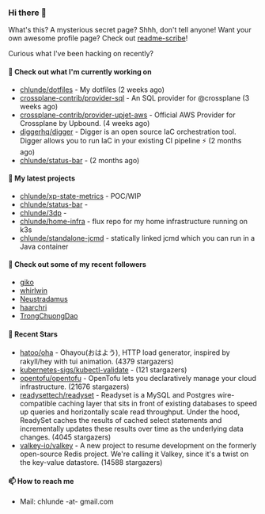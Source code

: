 ### Hi there 👋

What's this? A mysterious secret page? Shhh, don't tell anyone!
Want your own awesome profile page? Check out [readme-scribe](https://github.com/muesli/readme-scribe)!

Curious what I've been hacking on recently?

#### 👷 Check out what I'm currently working on

- [chlunde/dotfiles](https://github.com/chlunde/dotfiles) - My dotfiles (2 weeks ago)
- [crossplane-contrib/provider-sql](https://github.com/crossplane-contrib/provider-sql) - An SQL provider for @crossplane (3 weeks ago)
- [crossplane-contrib/provider-upjet-aws](https://github.com/crossplane-contrib/provider-upjet-aws) - Official AWS Provider for Crossplane by Upbound. (4 weeks ago)
- [diggerhq/digger](https://github.com/diggerhq/digger) - Digger is an open source IaC orchestration tool. Digger allows you to run IaC in your existing CI pipeline ⚡️   (2 months ago)
- [chlunde/status-bar](https://github.com/chlunde/status-bar) -  (2 months ago)

#### 🌱 My latest projects

- [chlunde/xp-state-metrics](https://github.com/chlunde/xp-state-metrics) - POC/WIP
- [chlunde/status-bar](https://github.com/chlunde/status-bar) - 
- [chlunde/3dp](https://github.com/chlunde/3dp) - 
- [chlunde/home-infra](https://github.com/chlunde/home-infra) - flux repo for my home infrastructure running on k3s 
- [chlunde/standalone-jcmd](https://github.com/chlunde/standalone-jcmd) - statically linked jcmd which you can run in a Java container



#### 👯 Check out some of my recent followers

- [giko](https://github.com/giko)
- [whirlwin](https://github.com/whirlwin)
- [Neustradamus](https://github.com/Neustradamus)
- [haarchri](https://github.com/haarchri)
- [TrongChuongDao](https://github.com/TrongChuongDao)

#### 🌟 Recent Stars

- [hatoo/oha](https://github.com/hatoo/oha) - Ohayou(おはよう), HTTP load generator, inspired by rakyll/hey with tui animation. (4379 stargazers)
- [kubernetes-sigs/kubectl-validate](https://github.com/kubernetes-sigs/kubectl-validate) -  (121 stargazers)
- [opentofu/opentofu](https://github.com/opentofu/opentofu) - OpenTofu lets you declaratively manage your cloud infrastructure. (21676 stargazers)
- [readysettech/readyset](https://github.com/readysettech/readyset) - Readyset is a MySQL and Postgres wire-compatible caching layer that sits in front of existing databases to speed up queries and horizontally scale read throughput. Under the hood, ReadySet caches the results of cached select statements and incrementally updates these results over time as the underlying data changes. (4045 stargazers)
- [valkey-io/valkey](https://github.com/valkey-io/valkey) - A new project to resume development on the formerly open-source Redis project. We&#39;re calling it Valkey, since it&#39;s a twist on the key-value datastore. (14588 stargazers)

#### 📫 How to reach me

- Mail: chlunde -at- gmail.com
